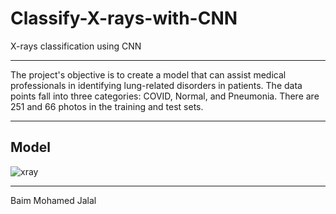 # Classify-X-rays-with-CNN
X-rays classification using CNN
***
The project's objective is to create a model that can assist medical professionals in identifying lung-related disorders in patients. The data points fall into three categories: COVID, Normal, and Pneumonia. There are 251 and 66 photos in the training and test sets.
***
## Model 

![xray](https://github.com/Jalalbaim/Classify-X-rays-with-CNN/assets/110737334/6e771585-d68c-4a7b-b64b-8c0a33d8ba5a)

***
Baim Mohamed Jalal
